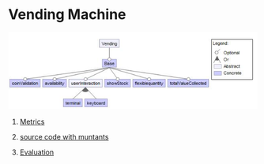 #  Vending Machine

 ![image](https://raw.githubusercontent.com/fischerJF/vamos2020/master/featureModel/VendingMachine.JPG)

1. [Metrics](https://github.com/fischerJF/vamos2020/blob/master/metrics/Vending.csv)
 
2. [source code with muntants](https://github.com/fischerJF/vamos2020/tree/master/dataset_with_mutant/vending)
 
3. [Evaluation](https://github.com/fischerJF/vamos2020/tree/master/workspace_IncLing/vending)
